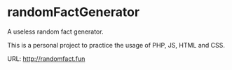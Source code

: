 # randomFactGenerator
A useless random fact generator.

This is a personal project to practice the usage of PHP, JS, HTML and CSS.

URL: http://randomfact.fun

